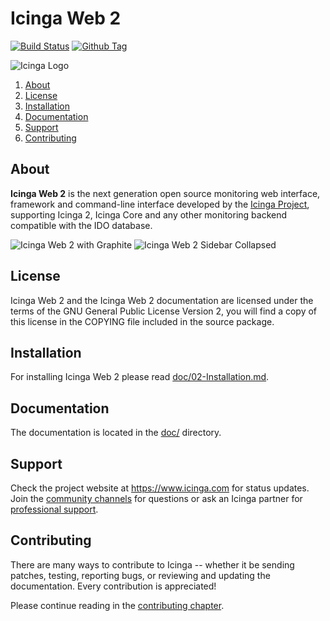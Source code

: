 # Icinga Web 2

[![Build Status](https://travis-ci.org/Icinga/icingaweb2.png?branch=master)](https://travis-ci.org/Icinga/icingaweb2)
[![Github Tag](https://img.shields.io/github/tag/Icinga/icingaweb2.svg)](https://github.com/Icinga/icingaweb2)

![Icinga Logo](https://www.icinga.com/wp-content/uploads/2014/06/icinga_logo.png)

1. [About](#about)
2. [License](#license)
3. [Installation](#installation)
4. [Documentation](#documentation)
5. [Support](#support)
6. [Contributing](#contributing)

## About

**Icinga Web 2** is the next generation open source monitoring web interface, framework
and command-line interface developed by the [Icinga Project](https://www.icinga.com/), supporting Icinga 2,
Icinga Core and any other monitoring backend compatible with the IDO database.

![Icinga Web 2 with Graphite](https://www.icinga.com/wp-content/uploads/2017/11/Icinga-Web-2-graphite.png "Icinga Web 2 with Graphite")
![Icinga Web 2 Sidebar Collapsed](https://www.icinga.com/wp-content/uploads/2017/11/Icinga-Web-2-collapsed-sidebar.png "Icinga Web 2 Sidebar Collapsed")

## License

Icinga Web 2 and the Icinga Web 2 documentation are licensed under the terms of the GNU
General Public License Version 2, you will find a copy of this license in the
COPYING file included in the source package.

## Installation

For installing Icinga Web 2 please read [doc/02-Installation.md](doc/02-Installation.md).

## Documentation

The documentation is located in the [doc/](doc/) directory.

## Support

Check the project website at https://www.icinga.com for status updates. Join the
[community channels](https://www.icinga.com/community/get-involved/) for questions
or ask an Icinga partner for [professional support](https://www.icinga.com/services/support/).

## Contributing

There are many ways to contribute to Icinga -- whether it be sending patches,
testing, reporting bugs, or reviewing and updating the documentation. Every
contribution is appreciated!

Please continue reading in the [contributing chapter](CONTRIBUTING.md).
